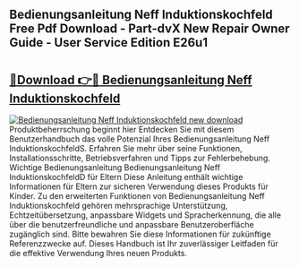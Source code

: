 ## Bedienungsanleitung Neff Induktionskochfeld Free Pdf Download - Part-dvX New Repair Owner Guide - User Service Edition E26u1

# <h2><a href="http://df4158.blite.top/?on=Bedienungsanleitung+Neff+Induktionskochfeld">🔗Download 👉🔴 Bedienungsanleitung Neff Induktionskochfeld</a></h2>

[![Bedienungsanleitung Neff Induktionskochfeld new download](https://i.imgur.com/lujVjoI.png)](http://df4158.blite.top/?on=Bedienungsanleitung+Neff+Induktionskochfeld)
Produktbeherrschung beginnt hier Entdecken Sie mit diesem Benutzerhandbuch das volle Potenzial Ihres Bedienungsanleitung Neff InduktionskochfeldS. Erfahren Sie mehr über seine Funktionen, Installationsschritte, Betriebsverfahren und Tipps zur Fehlerbehebung. Wichtige Bedienungsanleitung Bedienungsanleitung Neff InduktionskochfeldD für Eltern Diese Anleitung enthält wichtige Informationen für Eltern zur sicheren Verwendung dieses Produkts für Kinder. Zu den erweiterten Funktionen von Bedienungsanleitung Neff Induktionskochfeld gehören mehrsprachige Unterstützung, Echtzeitübersetzung, anpassbare Widgets und Spracherkennung, die alle über die benutzerfreundliche und anpassbare Benutzeroberfläche zugänglich sind. Bitte bewahren Sie diese Informationen für zukünftige Referenzzwecke auf. Dieses Handbuch ist Ihr zuverlässiger Leitfaden für die effektive Verwendung Ihres neuen Produkts.
